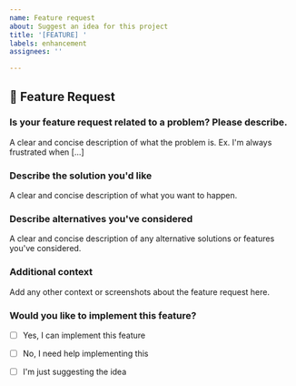 ```yaml
---
name: Feature request
about: Suggest an idea for this project
title: '[FEATURE] '
labels: enhancement
assignees: ''

---
```


## 🚀 Feature Request

### Is your feature request related to a problem? Please describe.
A clear and concise description of what the problem is. Ex. I'm always frustrated when [...]

### Describe the solution you'd like
A clear and concise description of what you want to happen.

### Describe alternatives you've considered
A clear and concise description of any alternative solutions or features you've considered.

### Additional context
Add any other context or screenshots about the feature request here.

### Would you like to implement this feature?
- [ ] Yes, I can implement this feature
- [ ] No, I need help implementing this
- [ ] I'm just suggesting the idea

